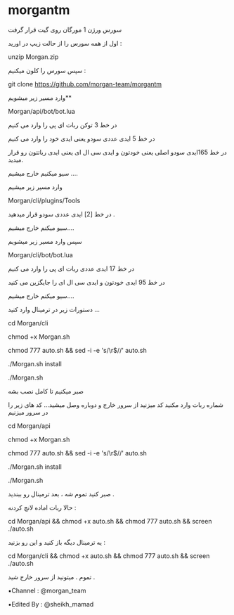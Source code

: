 # morgantm

سورس ورژن 1 مورگان روی گیت قرار گرفت


اول از همه سورس را از حالت زیپ در اورید :

unzip Morgan.zip

 سپس سورس را کلون میکنیم :
 
git clone https://github.com/morgan-team/morgantm

 وارد مسیر زیر میشویم**
 
Morgan/api/bot/bot.lua

 در خط 3 توکن ربات ای پی را وارد می کنیم
 
 در خط 5 ایدی عددی سودو یعنی ایدی خود را وارد می کنیم 
 
 در خط 165ایدی سودو اصلی یعنی خودتون و ایدی سی ال ای  یعنی ایدی رباتتون رو قرار میدید. 
 
سیو میکنیم‌ خارج میشیم‌ ....
 
وارد مسیر زیر میشیم

Morgan/cli/plugins/Tools

در خط [2] ایدی عددی سودو قرار میدهید .

سیو میکنم‌ خارج میشیم‌....

سپس وارد مسیر زیر میشویم 

Morgan/cli/bot/bot.lua

در خط 17 ایدی عددی ربات ای پی را وارد می کنیم 

در خط 95 ایدی خودتون و ایدی سی ال ای را جایگزین می کنید

سیو میکنم‌ خارج میشیم‌....

 دستورات زیر در ترمینال وارد کنید ...
 
cd Morgan/cli

chmod +x Morgan.sh

chmod 777 auto.sh && sed -i -e 's/\r$//' auto.sh

./Morgan.sh install 

 ./Morgan.sh

صبر میکنیم تا کامل نصب بشه 

شماره ربات وارد مکنید کد میزنید‌
از سرور خارج و دوباره وصل میشید...
کد های زیر را در سرور میزنیم 

cd Morgan/api

chmod +x Morgan.sh

chmod 777 auto.sh && sed -i -e 's/\r$//' auto.sh

./Morgan.sh install

./Morgan.sh

صبر کنید تموم شه ، بعد ترمینال رو ببندید .

حالا ربات اماده لانچ کردنه :

cd Morgan/api && chmod +x auto.sh && chmod 777 auto.sh && screen ./auto.sh

یه ترمینال دیگه باز کنید و این رو بزنید : 

cd Morgan/cli && chmod +x auto.sh && chmod 777 auto.sh && screen ./auto.sh 

تموم . میتونید از سرور خارج شید .

▪️Channel : @morgan_team

▪️Edited By : @sheikh_mamad

